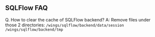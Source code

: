 ## SQLFlow FAQ

Q. How to clear the cache of SQLFlow backend?
A: Remove files under those 2 directories:
`/wings/sqlflow/backend/data/session`
`/wings/sqlflow/backend/tmp`
